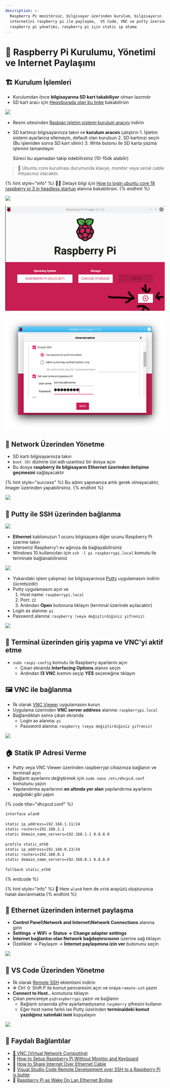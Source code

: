 ```yaml
---
description: >-
  Raspberry Pi monitörsüz, bilgisayar üzerinden kurulum, bilgisayarın
  internetini raspberry pi ile paylaşma,  VS Code, VNC ve putty üzerinden
  raspberry pi yönetimi, raspberry pi için static ip atama
---
```


# 🍓 Raspberry Pi Kurulumu, Yönetimi ve Internet Paylaşımı

## 🏗️ Kurulum İşlemleri

* Kurulumdan önce **bilgisayarına SD kart takabiliyor** olman lazımdır
* SD kart aracı için [Hepsiburada olan bu linke](https://www.hepsiburada.com/syrox-16-gb-micro-sd-card-hafiza-karti-adaptorlu-p-HBV0000023NI9) bakabilirsin

![](../.gitbook/assets/ex\_micro\_sd\_adapter.png)

* Resmi sitesinden [Rasbian işletim sistemi kurulum aracını](https://www.raspberrypi.org/downloads/) indirin
*   SD kartınızı bilgisayarınıza takın ve **kurulum aracını** çalıştırın 1. İşletim sistemi ayarlarına ellemeyin, default olan kurulsun 2. SD kartınızı seçin (Bu işlemden sonra SD kart silinir) 3. Write butonu ile SD karta yazma işlemini tamamlayın

    Süreci bu aşamadan takip edebilirsiniz (10-15dk alabilir)

> 📢 Ubuntu core kurulması durumunda klavye, monitor veya serial cable ihtiyacınız olacaktır.

{% hint style="info" %}
‍🧙‍♂ Detaylı bilgi için [How to login ubuntu core 18 raspberry pi 3 in headless startup](https://askubuntu.com/a/1115317/898692) alanına bakabilirsin.
{% endhint %}

![](../.gitbook/assets/ex\_rasp\_img\_writer.png)

![](<../.gitbook/assets/image (20).png>)

![](<../.gitbook/assets/image (35).png>)

## 📶 Network Üzerinden Yönetme

* SD kartı bilgisayarınıza takın
* `boot (D)` dizinine `SSH` adlı uzantısız bir dosya açın
* Bu dosya **raspberry ile bilgisayarın Ethernet üzerinden iletişime geçmesini** sağlayacaktır

{% hint style="success" %}
Bu adımı yapmanıza artık gerek olmayacaktır, Imager üzerinden yapabilirsiniz.
{% endhint %}

![](../.gitbook/assets/ex\_rasp\_ssh\_file.png)

## 🔌 Putty ile SSH üzerinden bağlanma

![](../.gitbook/assets/ex\_ethernet\_to\_raspberry.jpeg)

* **Ethernet** kablonuzun 1 ucunu bilgisayara diğer ucunu Raspberry Pi üzerine takın
* İsterseniz Raspberry'i ev ağınıza da bağlayabilirsiniz
* Windows 10 kullanıcıları için `ssh -l pi raspberrypi.local` komutu ile terminale bağlanabilirsiniz

![](../.gitbook/assets/raspberry\_via\_windows\_teminal.png)

* Yukarıdaki işlem çalışmaz ise bilgisayarınıza [Putty](https://www.chiark.greenend.org.uk/\~sgtatham/putty/latest.html) uygulamasını indirin (ücretsizdir)
* Putty uygulamasını açın ve
  1. Host name: `raspberrypi.local`
  2. Port: `22`
  3. Ardından **Open** butonuna tıklayın (terminal üzerinde açılacaktır)
* Login as alanına: `pi`
* Password alanına: `raspberry (veya değiştirdiğiniz şifreniz)`

![](../.gitbook/assets/ex\_putty\_rasp\_terminal.png)

## 🖤 Terminal üzerinden giriş yapma ve VNC'yi aktif etme

* `sudo raspi-config` komutu ile Raspberry ayarlarını açın
  * Çıkan ekranda **Interfacing Options** alanını seçin
  * Ardından **I3 VNC** kısmını seçip **YES** seçeneğine tıklayın

## 🖼 VNC ile bağlanma

* İlk olarak [VNC Viewer](https://www.realvnc.com/en/connect/download/viewer/) uygulamasını kurun
* Uygulama üzerinden **VNC server address** alanına: `raspberrypi.local`
* Bağlandıktan sonra çıkan ekranda
  * Login as alanına: `pi`
  * Password alanına: `raspberry (veya değiştirdiğiniz şifreniz)`

![](../.gitbook/assets/ex\_vnc\_raspberry\_connection.jpg)

## 🏠 Statik IP Adresi Verme

* Putty veya VNC Viewer üzerinden raspberrypi cihazınıza bağlanın ve terminali açın
* Bağlantı ayarlarını değiştirmek için `sudo nano /etc/dhcpcd.conf` komutunu yazın
* Yapılandırma ayarlarının **en altında yer alan** yapılandırma ayarlarını aşağıdaki gibi yapın

{% code title="dhcpcd.conf" %}
```
interface wlan0

static ip_address=192.168.1.11/24
static routers=192.168.1.1
static domain_name_servers=192.168.1.1 8.8.8.8

profile static_eth0
static ip_address=192.168.0.23/24
static routers=192.168.0.1
static domain_name_servers=192.168.0.1 8.8.8.8

fallback static_eth0
```
{% endcode %}

{% hint style="info" %}
📢 Hem `wlan0` hem de `eth0` arayüzü oluşturunca hatalı davranmakta
{% endhint %}

## 🤝 Ethernet üzerinden internet paylaşma

* **Control Panel\Network and Internet\Network Connections** alanına girin
* **Settings -> WiFi -> Status -> Change adapter settings**
* **İnternet bağlantısı olan Network bağdaştırıcısının** üzerine sağ tıklayın
* Özellikler -> Paylaşım -> **İnternet paylaşımına izin ver** butonunu seçin

![](../.gitbook/assets/ex\_internet\_sharing.png)

## 🌇 VS Code Üzerinden Yönetme

* İlk olarak [Remote SSH](https://marketplace.visualstudio.com/items?itemName=ms-vscode-remote.remote-ssh) eklentisini indirin
* ✲ Ctrl ⇧ Shift P ile komut penceresini açın ve oraya `remote-ssh` yazın
* **Connect to Host..** komutuna tıklayın
* Çıkan pencereye `pi@raspberrypi` yazın ve bağlanın
  * Bağlantı sırasında şifre ayarlamadıysanız `raspberry` şifresini kullanın
  * Eğer host name farklı ise Putty üzerinden **terminaldeki komut yazdığınız satırdaki ismi** kopyalayın

![](../.gitbook/assets/ex\_vscode\_ssh\_connect.png)

## 🔗 Faydalı Bağlantılar

* [📖 VNC (Virtual Network Computing)](https://www.raspberrypi.org/documentation/remote-access/vnc/README.md)
* 📃 [How to Setup Raspberry Pi Without Monitor and Keyboard](https://www.instructables.com/id/How-to-Setup-Raspberry-Pi-Without-Monitor-and-Keyb/)
* 📃 [How to Share Internet Over Ethernet Cable](https://www.instructables.com/id/How-to-share-Internet-over-Ethernet-Cable/)
* 📃 [Visual Studio Code Remote Development over SSH to a Raspberry Pi is butter](https://www.hanselman.com/blog/VisualStudioCodeRemoteDevelopmentOverSSHToARaspberryPiIsButter.aspx)
* 📃 [Raspberry Pi as Wake On Lan Ethernet Bridge](https://www.raspberrypi.org/forums/viewtopic.php?t=92977)
